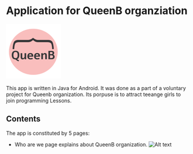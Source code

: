 # Application for QueenB organziation

![alt text](https://github.com/nevosmic/App-QueenB/blob/master/app/src/main/res/drawable-v24/trivia_q9_queenb.png "Logo Title Text 1")

This app is written in Java for Android. It was done as a part of a voluntary project for Queenb organization. Its porpuse is to attract teeange girls to join programming Lessons.

## Contents

The app is constituted by 5 pages:

* Who are we page
explains about QueenB organization.
![Alt text](https://photos.google.com/photo/AF1QipNEcveGr8LNihOllQGRJ4o6l7UY9GZXf9McwoQn)
